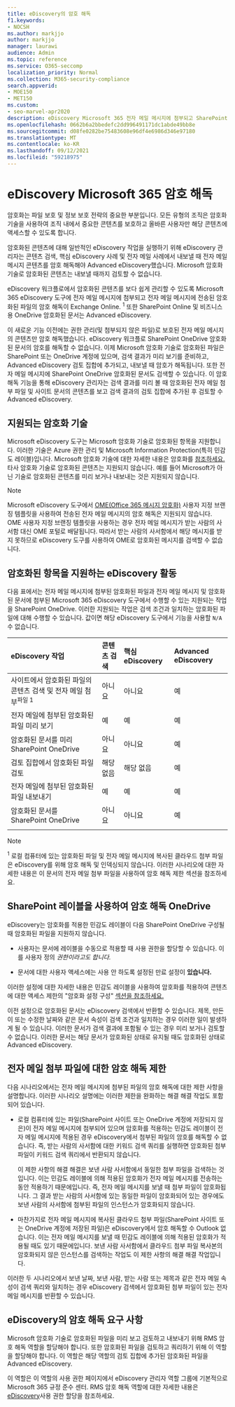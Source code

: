 ```yaml
---
title: eDiscovery의 암호 해독
f1.keywords:
- NOCSH
ms.author: markjjo
author: markjjo
manager: laurawi
audience: Admin
ms.topic: reference
ms.service: O365-seccomp
localization_priority: Normal
ms.collection: M365-security-compliance
search.appverid:
- MOE150
- MET150
ms.custom:
- seo-marvel-apr2020
description: eDiscovery Microsoft 365 전자 메일 메시지에 첨부되고 SharePoint 온라인 및 전자 메일 메시지에 저장된 암호화된 문서를 처리하는 비즈니스용 OneDrive.
ms.openlocfilehash: 0662b6a2bbedefc2dd996491171dc1abde49bb8e
ms.sourcegitcommit: d08fe0282be75483608e96df4e6986d346e97180
ms.translationtype: MT
ms.contentlocale: ko-KR
ms.lasthandoff: 09/12/2021
ms.locfileid: "59218975"
---
```

# <a name="decryption-in-microsoft-365-ediscovery-tools"></a>eDiscovery Microsoft 365 암호 해독

암호화는 파일 보호 및 정보 보호 전략의 중요한 부분입니다. 모든 유형의 조직은 암호화 기술을 사용하여 조직 내에서 중요한 콘텐츠를 보호하고 올바른 사용자만 해당 콘텐츠에 액세스할 수 있도록 합니다.

암호화된 콘텐츠에 대해 일반적인 eDiscovery 작업을 실행하기 위해 eDiscovery 관리자는 콘텐츠 검색, 핵심 eDiscovery 사례 및 전자 메일 사례에서 내보낼 때 전자 메일 메시지 콘텐츠를 암호 해독해야 Advanced eDiscovery했습니다. Microsoft 암호화 기술로 암호화된 콘텐츠는 내보낼 때까지 검토할 수 없습니다.

eDiscovery 워크플로에서 암호화된 콘텐츠를 보다 쉽게 관리할 수 있도록 Microsoft 365 eDiscovery 도구에 전자 메일 메시지에 첨부되고 전자 메일 메시지에 전송된 암호화된 파일의 암호 해독이 Exchange Online. <sup>1</sup> 또한 SharePoint Online 및 비즈니스용 OneDrive 암호화된 문서는 Advanced eDiscovery.

이 새로운 기능 이전에는 권한 관리(및 첨부되지 않은 파일)로 보호된 전자 메일 메시지의 콘텐츠만 암호 해독했습니다. eDiscovery 워크플로 SharePoint OneDrive 암호화된 문서의 암호를 해독할 수 없습니다. 이제 Microsoft 암호화 기술로 암호화된 파일은 SharePoint 또는 OneDrive 계정에 있으며, 검색 결과가 미리 보기를 준비하고, Advanced eDiscovery 검토 집합에 추가되고, 내보낼 때 암호가 해독됩니다. 또한 전자 메일 메시지에 SharePoint OneDrive 암호화된 문서도 검색할 수 있습니다. 이 암호 해독 기능을 통해 eDiscovery 관리자는 검색 결과를 미리 볼 때 암호화된 전자 메일 첨부 파일 및 사이트 문서의 콘텐츠를 보고 검색 결과의 검토 집합에 추가된 후 검토할 수 Advanced eDiscovery.

## <a name="supported-encryption-technologies"></a>지원되는 암호화 기술

Microsoft eDiscovery 도구는 Microsoft 암호화 기술로 암호화된 항목을 지원합니다. 이러한 기술은 Azure 권한 관리 및 Microsoft Information Protection(특히 민감도 레이블)입니다. Microsoft 암호화 기술에 대한 자세한 내용은 암호화를 [참조하세요.](encryption.md) 타사 암호화 기술로 암호화된 콘텐츠는 지원되지 않습니다. 예를 들어 Microsoft가 아닌 기술로 암호화된 콘텐츠를 미리 보거나 내보내는 것은 지원되지 않습니다.

> [!NOTE]
> Microsoft eDiscovery 도구에서 [OME(Office 365 메시지 암호화)](add-your-organization-brand-to-encrypted-messages.md) 사용자 지정 브랜징 템플릿을 사용하여 전송된 전자 메일 메시지의 암호 해독은 지원되지 않습니다. OME 사용자 지정 브랜징 템플릿을 사용하는 경우 전자 메일 메시지가 받는 사람의 사서함 대신 OME 포털로 배달됩니다. 따라서 받는 사람의 사서함에서 해당 메시지를 받지 못하므로 eDiscovery 도구를 사용하여 OME로 암호화된 메시지를 검색할 수 없습니다.

## <a name="ediscovery-activities-that-support-encrypted-items"></a>암호화된 항목을 지원하는 eDiscovery 활동

다음 표에서는 전자 메일 메시지에 첨부된 암호화된 파일과 전자 메일 메시지 및 암호화된 문서에 첨부된 Microsoft 365 eDiscovery 도구에서 수행할 수 있는 지원되는 작업을 SharePoint OneDrive. 이러한 지원되는 작업은 검색 조건과 일치하는 암호화된 파일에 대해 수행할 수 있습니다. 값이면 해당 eDiscovery 도구에서 기능을 사용할 `N/A` 수 없습니다.

|eDiscovery 작업  |콘텐츠 검색  |핵심 eDiscovery  |Advanced eDiscovery  |
|:---------|:---------|:---------|:---------|
|사이트에서 암호화된 파일의 콘텐츠 검색 및 전자 메일 첨부<sup>파일 1</sup>     |아니요      |아니요      |예      |
|전자 메일에 첨부된 암호화된 파일 미리 보기     |예      |예     |예       |
|암호화된 문서를 미리 SharePoint OneDrive|아니요      |아니요    |예       |
|검토 집합에서 암호화된 파일 검토    |해당 없음      |해당 없음        | 예        |
|전자 메일에 첨부된 암호화된 파일 내보내기    |예       |예  |예    |
|암호화된 문서를 SharePoint OneDrive    |아니요       |아니요  |예    |
|||||

> [!NOTE]
> <sup>1</sup> 로컬 컴퓨터에 있는 암호화된 파일 및 전자 메일 메시지에 복사된 클라우드 첨부 파일은 eDiscovery를 위해 암호 해독 및 인덱싱되지 않습니다. 이러한 시나리오에 대한 자세한 내용은 이 문서의 [](#decryption-limitations-with-email-attachments) 전자 메일 첨부 파일을 사용하여 암호 해독 제한 섹션을 참조하세요.

## <a name="decryption-limitations-with-sensitivity-labels-in-sharepoint-and-onedrive"></a>SharePoint 레이블을 사용하여 암호 해독 OneDrive

eDiscovery는 암호화를 적용한 민감도 레이블이 다음 SharePoint OneDrive 구성될 때 암호화된 파일을 지원하지 않습니다.

- 사용자는 문서에 레이블을 수동으로 적용할 때 사용 권한을 할당할 수 있습니다. 이를 사용자 정의 *권한이라고도 합니다.*

- 문서에 대한 사용자 액세스에는 사용 안 하도록 설정된 만료 설정이 **있습니다.**

이러한 설정에 대한 자세한 내용은 민감도 레이블을 사용하여 암호화를 적용하여 콘텐츠에 대한 액세스 제한의 "암호화 설정 구성" [섹션을 참조하세요.](encryption-sensitivity-labels.md#configure-encryption-settings)

이전 설정으로 암호화된 문서는 eDiscovery 검색에서 반환할 수 있습니다. 제목, 만든 이 또는 수정한 날짜와 같은 문서 속성이 검색 조건과 일치하는 경우 이러한 일이 발생하게 될 수 있습니다. 이러한 문서가 검색 결과에 포함될 수 있는 경우 미리 보거나 검토할 수 없습니다. 이러한 문서는 해당 문서가 암호화된 상태로 유지될 때도 암호화된 상태로 Advanced eDiscovery.

## <a name="decryption-limitations-with-email-attachments"></a>전자 메일 첨부 파일에 대한 암호 해독 제한

다음 시나리오에서는 전자 메일 메시지에 첨부된 파일의 암호 해독에 대한 제한 사항을 설명합니다. 이러한 시나리오 설명에는 이러한 제한을 완화하는 해결 해결 작업도 포함되어 있습니다.

- 로컬 컴퓨터에 있는 파일(SharePoint 사이트 또는 OneDrive 계정에 저장되지 않은)이 전자 메일 메시지에 첨부되어 있으며 암호화를 적용하는 민감도 레이블이 전자 메일 메시지에 적용된 경우 eDiscovery에서 첨부된 파일의 암호를 해독할 수 없습니다. 즉, 받는 사람의 사서함에 대한 키워드 검색 쿼리를 실행하면 암호화된 첨부 파일이 키워드 검색 쿼리에서 반환되지 않습니다.

  이 제한 사항의 해결 해결은 보낸 사람 사서함에서 동일한 첨부 파일을 검색하는 것입니다. 이는 민감도 레이블에 의해 적용된 암호화가 전자 메일 메시지를 전송하는 동안 적용하기 때문에입니다. 즉, 전자 메일 메시지를 보낼 때 첨부 파일이 암호화됩니다. 그 결과 받는 사람의 사서함에 있는 동일한 파일이 암호화되어 있는 경우에도 보낸 사람의 사서함에 첨부된 파일의 인스턴스가 암호화되지 않습니다.

- 마찬가지로 전자 메일 메시지에 복사된 클라우드 첨부 파일(SharePoint 사이트 또는 OneDrive 계정에 저장된 파일)은 eDiscovery에서 암호 해독할 수 Outlook 없습니다.  이는 전자 메일 메시지를 보낼 때 민감도 레이블에 의해 적용된 암호화가 적용될 때도 있기 때문에입니다. 보낸 사람 사서함에서 클라우드 첨부 파일 복사본의 암호화되지 않은 인스턴스를 검색하는 작업도 이 제한 사항의 해결 해결 작업입니다.

이러한 두 시나리오에서 보낸 날짜, 보낸 사람, 받는 사람 또는 제목과 같은 전자 메일 속성이 검색 쿼리와 일치하는 경우 eDiscovery 검색에서 암호화된 첨부 파일이 있는 전자 메일 메시지를 반환할 수 있습니다.

## <a name="requirements-for-decryption-in-ediscovery"></a>eDiscovery의 암호 해독 요구 사항

Microsoft 암호화 기술로 암호화된 파일을 미리 보고 검토하고 내보내기 위해 RMS 암호 해독 역할을 할당해야 합니다. 또한 암호화된 파일을 검토하고 쿼리하기 위해 이 역할을 할당해야 합니다. 이 역할은 해당 역할의 검토 집합에 추가된 암호화된 파일을 Advanced eDiscovery.

이 역할은 이 역할의 사용 권한 페이지에서 eDiscovery 관리자 역할 그룹에 기본적으로 Microsoft 365 규정 준수 센터.  RMS 암호 해독 역할에 대한 자세한 내용은 [eDiscovery](assign-ediscovery-permissions.md#rms-decrypt)사용 권한 할당을 참조하세요.
